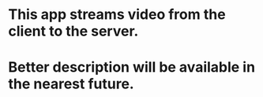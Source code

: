 # This app streams video from the client to the server.
# Better description will be available in the nearest future.



